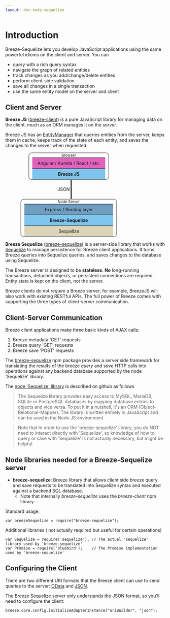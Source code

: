 ```yaml
---
layout: doc-node-sequelize
---
```


# Introduction

Breeze-Sequelize lets you develop JavaScript applications using the same powerful idioms on the client and server.  You can

- query with a rich query syntax
- navigate the graph of related entities
- track changes as you add/change/delete entities
- perform client-side validation
- save all changes in a single transaction
- use the same entity model on the server and client

## Client and Server

**Breeze JS** ([breeze-client](https://www.npmjs.com/package/breeze-client)) is a pure JavaScript library for managing data on the client, much as an ORM manages it on the server.  

Breeze JS has an [EntityManager](/doc-js/entitymanager-and-caching.html) that queries entities from the server, keeps them in cache, keeps track of the state of each entity, and saves the changes to the server when requested.

<style scoped>
.diagram {
	text-align: center;
	display: flex;
	flex-direction: column;
}
.diagram .diagram-box {
	border: 2px solid gray; border-radius: 10px;
	flex: 1;
	margin: auto;
}
.diagram .diagram-box .diagram-box-title {
	font-size: smaller;
}
.diagram .diagram-box .diagram-box-row {
	margin: 0px 10px;
	padding: 8px;
	border-top: black solid 1px;
}
.diagram .diagram-line {
	width: 50%;
	padding: 10px 3px;
	border-right: black solid 3px;
	text-align: right;
}
</style>

<div class="diagram" style="width: 400px">
<div class="diagram-box" style="width: 250px">
	<div class="diagram-box-title">Browser</div>
	<div class="diagram-box-row" style="background-color: rgb(226, 98, 189);">Angular / Aurelia / React / etc.</div>
	<div class="diagram-box-row" style="background-color: rgb(126, 197, 238);"><b>Breeze JS</b></div>
</div>

<div class="diagram-line" style="line-height: 40px;">JSON</div>

<div class="diagram-box" style="width: 300px">
	<div class="diagram-box-title">Node Server</div>
	<div class="diagram-box-row" style="background-color: rgb(113, 159, 192);">Express / Routing layer</div>
	<div class="diagram-box-row" style="background-color: rgb(126, 197, 238);"><b>Breeze-Sequelize</b></div>
	<div class="diagram-box-row" style="background-color: rgb(219, 212, 184);">Sequelize</div>
</div>
</div>

**Breeze Sequelize** ([breeze-sequelize](https://www.npmjs.com/package/breeze-sequelize)) is a server-side library that works with [Sequelize](http://docs.sequelizejs.com/en/latest/) to manage persistence for Breeze client applications.  It turns Breeze queries into Sequelize queries, and saves changes to the database using Sequelize.  

The Breeze server is designed to be **stateless**.  **No** long-running transactions, detached objects, or persistent connections are required.  Entity state is kept on the client, not the server.

Breeze clients do not *require* a Breeze server; for example, BreezeJS will also work with existing RESTful APIs.  The full power of Breeze comes with supporting the three types of client-server communication.

## Client-Server Communication

Breeze client applications make three basic kinds of AJAX calls:

   1. Breeze metadata 'GET' requests
   2. Breeze query 'GET' requests
   3. Breeze save 'POST' requests
 
The [breeze-sequelize](https://www.npmjs.com/package/breeze-sequelize) npm package provides a server side framework for translating the results of the breeze 
*query* and *save* HTTP calls into operations against any backend database supported by the node 'Sequelize' library.  

The [node 'Sequelize' library](https://github.com/sequelize/sequelize "sequelize on github ") is described on github as follows 

> The Sequelize library provides easy access to MySQL, MariaDB, SQLite or PostgreSQL databases by mapping database entries to objects and vice versa. To put it in a nutshell, it's an ORM (Object-Relational-Mapper). The library is written entirely in JavaScript and can be used in the Node.JS environment.    

> Note that In order to use the 'breeze-sequelize' library, you do NOT need to interact directly with 'Sequelize', so knowledge of how to query or save with 'Sequelize' is not actually necessary, but might be helpful. 

## Node libraries needed for a Breeze-Sequelize server

  - **breeze-sequelize**: Breeze library that allows client side breeze query and save requests to be translated into Sequelize syntax and executed against a backend SQL database.
  	- Note that internally *breeze-sequelize* uses the *breeze-client* npm library. 

Standard usage:
       
    var breezeSequelize = require("breeze-sequelize");

Additional libraries ( not actually required but useful for certain operations)

    var Sequelize = require('sequelize'); // The actual 'sequelize' library used by 'breeze-sequelize'
    var Promise = require('bluebird');    // The Promise implementation used by 'breeze-sequelize'

## Configuring the Client

There are two different URI formats that the Breeze client can use to send queries to the server: [OData](http://www.odata.org/documentation/odata-version-3-0/url-conventions/#url5) and [JSON](http://breeze.github.io/doc-js/query-using-json.html).  

The Breeze Sequelize server only understands the JSON format, so you'll need to configure the client:

    breeze.core.config.initializeAdapterInstance("uriBuilder", "json");

  